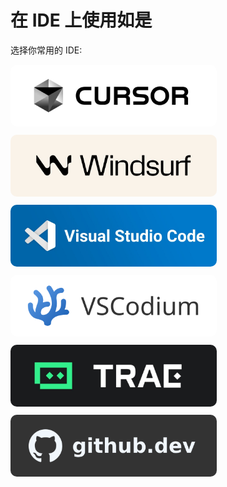 # 在 IDE 上使用如是

选择你常用的 IDE:

<a href="./cursor">
  <img src="./assets-ide/banner-cursor.jpg" alt="cursor" width="330" style="margin-block-end: 10px; border-radius: 10px;">
</a>

<a href="./windsurf">
  <img src="./assets-ide/banner-windsurf2.jpg" alt="windsurf" width="330" style="margin-block-end: 10px; border-radius: 10px;">
</a>

<a href="./vscode">
  <img src="./assets-ide/banner-vscode.jpg" alt="vscode" width="330" style="margin-block-end: 10px; border-radius: 10px;">
</a>

<a href="./vscodium">
  <img src="./assets-ide/banner-vscodium.png" alt="vscodium" width="330" style="margin-block-end: 10px; border-radius: 10px;">
</a>

<a href="./trae">
  <img src="./assets-ide/banner-trae-solo.jpg" alt="trae" width="330" style="margin-block-end: 10px; border-radius: 10px;">
</a>

<a href="./github-dev">
  <img src="./assets-ide/banner-github-dev.png" alt="github.dev" width="330" style="margin-block-end: 10px; border-radius: 10px;">
</a>


